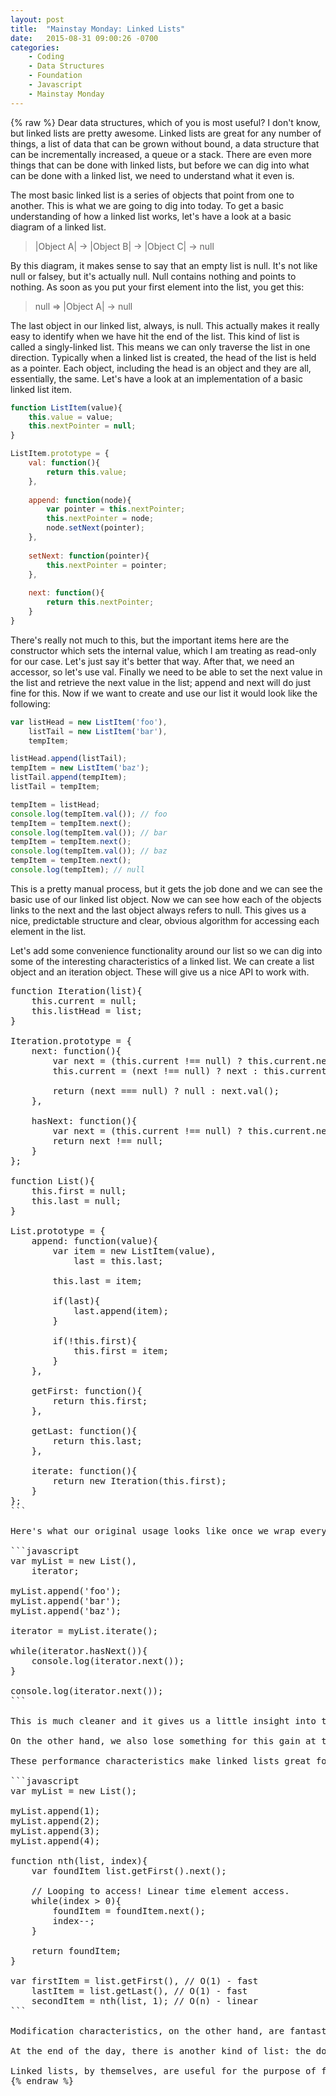 ```yaml
---
layout: post
title:  "Mainstay Monday: Linked Lists"
date:   2015-08-31 09:00:26 -0700
categories:
    - Coding
    - Data Structures
    - Foundation
    - Javascript
    - Mainstay Monday
---
```

{% raw %}
Dear data structures, which of you is most useful? I don't know, but linked lists are pretty awesome. Linked lists are great for any number of things, a list of data that can be grown without bound, a data structure that can be incrementally increased, a queue or a stack. There are even more things that can be done with linked lists, but before we can dig into what can be done with a linked list, we need to understand what it even is.

The most basic linked list is a series of objects that point from one to another. This is what we are going to dig into today. To get a basic understanding of how a linked list works, let's have a look at a basic diagram of a linked list.

<blockquote>
|Object A| -> |Object B| -> |Object C| -> null
</blockquote>

By this diagram, it makes sense to say that an empty list is null. It's not like null or falsey, but it's actually null.  Null contains nothing and points to nothing. As soon as you put your first element into the list, you get this:

<blockquote>
null
=> |Object A| -> null
</blockquote>

The last object in our linked list, always, is null. This actually makes it really easy to identify when we have hit the end of the list.  This kind of list is called a singly-linked list. This means we can only traverse the list in one direction. Typically when a linked list is created, the head of the list is held as a pointer.  Each object, including the head is an object and they are all, essentially, the same.  Let's have a look at an implementation of a basic linked list item.

```javascript
function ListItem(value){
    this.value = value;
    this.nextPointer = null;
}

ListItem.prototype = {
    val: function(){
        return this.value;
    },
    
    append: function(node){
        var pointer = this.nextPointer;
        this.nextPointer = node;
        node.setNext(pointer);
    },
    
    setNext: function(pointer){
        this.nextPointer = pointer;
    },
    
    next: function(){
        return this.nextPointer;
    }
}
```

There's really not much to this, but the important items here are the constructor which sets the internal value, which I am treating as read-only for our case.  Let's just say it's better that way. After that, we need an accessor, so let's use val.  Finally we need to be able to set the next value in the list and retrieve the next value in the list; append and next will do just fine for this.  Now if we want to create and use our list it would look like the following:

```javascript
var listHead = new ListItem('foo'),
    listTail = new ListItem('bar'),
    tempItem;

listHead.append(listTail);
tempItem = new ListItem('baz');
listTail.append(tempItem);
listTail = tempItem;

tempItem = listHead;
console.log(tempItem.val()); // foo
tempItem = tempItem.next();
console.log(tempItem.val()); // bar
tempItem = tempItem.next();
console.log(tempItem.val()); // baz
tempItem = tempItem.next();
console.log(tempItem); // null
```

This is a pretty manual process, but it gets the job done and we can see the basic use of our linked list object.  Now we can see how each of the objects links to the next and the last object always refers to null. This gives us a nice, predictable structure and clear, obvious algorithm for accessing each element in the list.

Let's add some convenience functionality around our list so we can dig into some of the interesting characteristics of a linked list.  We can create a list object and an iteration object.  These will give us a nice API to work with.

<pre class="language;javascript">
function Iteration(list){
    this.current = null;
    this.listHead = list;
}

Iteration.prototype = {
    next: function(){
        var next = (this.current !== null) ? this.current.next() : this.listHead;
        this.current = (next !== null) ? next : this.current;
        
        return (next === null) ? null : next.val();
    },
    
    hasNext: function(){
        var next = (this.current !== null) ? this.current.next() : this.listHead;
        return next !== null;
    }
};

function List(){
    this.first = null;
    this.last = null;
}

List.prototype = {
    append: function(value){
        var item = new ListItem(value),
            last = this.last;
        
        this.last = item;
        
        if(last){
            last.append(item);
        }
        
        if(!this.first){
            this.first = item;
        }
    },
    
    getFirst: function(){
        return this.first;
    },
    
    getLast: function(){
        return this.last;
    },
    
    iterate: function(){
        return new Iteration(this.first);
    }
};
```

Here's what our original usage looks like once we wrap everything up:

```javascript
var myList = new List(),
    iterator;

myList.append('foo');
myList.append('bar');
myList.append('baz');

iterator = myList.iterate();

while(iterator.hasNext()){
    console.log(iterator.next());
}

console.log(iterator.next());
```

This is much cleaner and it gives us a little insight into the first aspect of linked lists, access performance. If we want to access the first or last element of our list, it happens in constant time, which we can express in big-o notation as O(1). This is really fast.  It's just about as fast as you can get for value access.

On the other hand, we also lose something for this gain at the front and back of the list.  Accessing any of the elements in the middle can only be accessed in linear, or O(n), time.  This means, to reach the nth element, you have to cycle through each element before it.  For small lists this is not a problem, but for large lists, this can be a problem.

These performance characteristics make linked lists great for small data sets and things like stacks and queues. Linked lists, however, are not suited for random access or repetitive search.  Sorting's not great either, but that's another discussion for another day. Let's look at accessing elements.

```javascript
var myList = new List();

myList.append(1);
myList.append(2);
myList.append(3);
myList.append(4);

function nth(list, index){
    var foundItem list.getFirst().next();

    // Looping to access! Linear time element access.
    while(index > 0){
        foundItem = foundItem.next();
        index--;
    }

    return foundItem;
}

var firstItem = list.getFirst(), // O(1) - fast
    lastItem = list.getLast(), // O(1) - fast
    secondItem = nth(list, 1); // O(n) - linear
```

Modification characteristics, on the other hand, are fantastic. If you need to add elements to a list, it's fast. The addition action is nearly as fast as reading the head or tail of the list. If you have the list element you want to insert after, you get an O(n) insertion speed.  The most costly part is the instantiation of a ListItem object. Each time you call append, it just adds an element and you're done. Speedy!

At the end of the day, there is another kind of list: the doubly-linked list.  As it turns out the performance characteristics aren't terribly better.  You get the benefit of moving up and down through the list, but access is about the same speed as is appending.

Linked lists, by themselves, are useful for the purpose of fast writing and small memory footprint for storage expansion.  It also doesn't require any pre-allocation, and can grow incrementally. When we look at other data structures, linked lists can make a good foundation structure because of the fast write behavior.  There is also a removal characteristic that is equally fast.  We'll take a look at those structures in another post.  Until then, think about your data and how you need to use it. Perhaps a list is what you've needed all along.
{% endraw %}
    